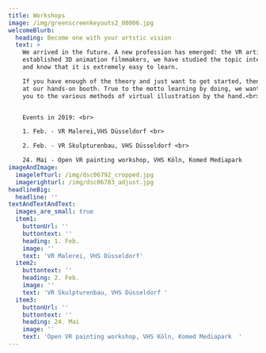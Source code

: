 ```yaml
---
title: Workshops
image: /img/greenscreenkeyouts2_00006.jpg
welcomeBlurb:
  heading: Become one with your artstic vision
  text: >
    We arrived in the future. A new profession has emerged: the VR artist. As
    established 3D animation filmmakers, we have studied the topic intensively
    and know that it is extremely easy to learn.

    If you have enough of the theory and just want to get started, then visit us
    at our hands-on booth. True to the motto learning by doing, we want to take
    you to the various methods of virtual illustration by the hand.<br><br>


    Events in 2019: <br>

    1. Feb. - VR Malerei,VHS Düsseldorf <br>

    2. Feb. - VR Skulpturenbau, VHS Düsseldorf <br>

    24. Mai - Open VR painting workshop, VHS Köln, Komed Mediapark  
imageAndImage:
  imagelefturl: /img/dsc06792_cropped.jpg
  imagerighturl: /img/dsc06783_adjust.jpg
headlineBig:
  headline: ''
textAndTextAndText:
  images_are_small: true
  item1:
    buttonUrl: ''
    buttontext: ''
    heading: 1. Feb.
    image: ''
    text: 'VR Malerei, VHS Düsseldorf'
  item2:
    buttontext: ''
    heading: 2. Feb.
    image: ''
    text: 'VR Skulpturenbau, VHS Düsseldorf '
  item3:
    buttonUrl: ''
    buttontext: ''
    heading: 24. Mai
    image: ''
    text: 'Open VR painting workshop, VHS Köln, Komed Mediapark  '
---
```


